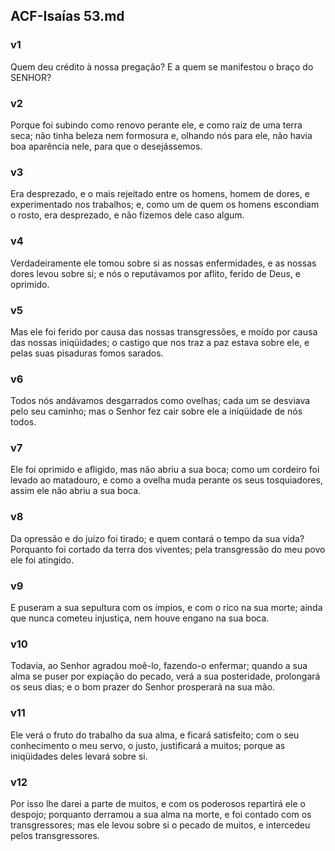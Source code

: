 ## ACF-Isaías 53.md
### v1
 Quem deu crédito à nossa pregação? E a quem se manifestou o braço do SENHOR?
### v2
 Porque foi subindo como renovo perante ele, e como raiz de uma terra seca; não tinha beleza nem formosura e, olhando nós para ele, não havia boa aparência nele, para que o desejássemos.
### v3
 Era desprezado, e o mais rejeitado entre os homens, homem de dores, e experimentado nos trabalhos; e, como um de quem os homens escondiam o rosto, era desprezado, e não fizemos dele caso algum.
### v4
 Verdadeiramente ele tomou sobre si as nossas enfermidades, e as nossas dores levou sobre si; e nós o reputávamos por aflito, ferido de Deus, e oprimido.
### v5
 Mas ele foi ferido por causa das nossas transgressões, e moído por causa das nossas iniqüidades; o castigo que nos traz a paz estava sobre ele, e pelas suas pisaduras fomos sarados.
### v6
 Todos nós andávamos desgarrados como ovelhas; cada um se desviava pelo seu caminho; mas o Senhor fez cair sobre ele a iniqüidade de nós todos.
### v7
 Ele foi oprimido e afligido, mas não abriu a sua boca; como um cordeiro foi levado ao matadouro, e como a ovelha muda perante os seus tosquiadores, assim ele não abriu a sua boca.
### v8
 Da opressão e do juízo foi tirado; e quem contará o tempo da sua vida? Porquanto foi cortado da terra dos viventes; pela transgressão do meu povo ele foi atingido.
### v9
 E puseram a sua sepultura com os ímpios, e com o rico na sua morte; ainda que nunca cometeu injustiça, nem houve engano na sua boca.
### v10
 Todavia, ao Senhor agradou moê-lo, fazendo-o enfermar; quando a sua alma se puser por expiação do pecado, verá a sua posteridade, prolongará os seus dias; e o bom prazer do Senhor prosperará na sua mão.
### v11
 Ele verá o fruto do trabalho da sua alma, e ficará satisfeito; com o seu conhecimento o meu servo, o justo, justificará a muitos; porque as iniqüidades deles levará sobre si.
### v12
 Por isso lhe darei a parte de muitos, e com os poderosos repartirá ele o despojo; porquanto derramou a sua alma na morte, e foi contado com os transgressores; mas ele levou sobre si o pecado de muitos, e intercedeu pelos transgressores.
